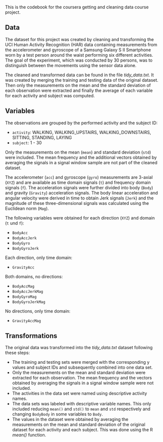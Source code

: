 This is the codebook for the coursera getting and cleaning data course project.

## Data

The dataset for this project was created by cleaning and transforming the UCI Human Activity Recognition (HAR) data containing measurements from the accelerometer and gyroscope of a Samsung Galaxy S II Smartphone worn by a test person around the waist performing six different activities. The goal of the experiment, which was conducted by 30 persons, was to distinguish between the movements using the sensor data alone. 

The cleaned and transformed data can be found in the file *tidy_data.txt*. It was created by merging the training and testing data of the original dataset. Then only the measurements on the mean and the standard deviation of each observation were extracted and finally the average of each variable for each activity and subject was computed.   


## Variables

The observations are grouped by the performed activity and the subject ID:

* `activity`: WALKING, WALKING_UPSTAIRS, WALKING_DOWNSTAIRS, SITTING, STANDING, LAYING
* `subject`: 1 - 30

Only the measurements on the mean (`mean`) and standard deviation (`std`) were included. The mean frequency and the additional vectors obtained by averaging the signals in a signal window sample are not part of the cleaned dataset. 

The accelerometer (`acc`) and gyroscope (`gyro`) measurements are 3-axial (`XYZ`) and are available as time domain signals (`t`) and frequency domain signals (`f`). The acceleration signals were further divided into body (`Body`) and gravity (`Gravity`) acceleration signals.
The body linear acceleration and angular velocity were derived in time to obtain Jerk signals (`Jerk`) and the magnitude of these three-dimensional signals was calculated using the Euclidean norm (`Mag`).

The following variables were obtained for each direction (`XYZ`) and domain (`t` und `f`):

* `BodyAcc`
* `BodyAccJerk`
* `BodyGyro`
* `BodyGyroJerk`

Each direction, only time domain:

* `GravityAcc` 

Both domains, no directions:

* `BodyAccMag`
* `BodyAccJerkMag`
* `BodyGyroMag`
* `BodyGyroJerkMag`

No directions, only time domain:

* `GravityAccMag`

## Transformations

The original data was transformed into the *tidy_data.txt* dataset following these steps:

* The training and testing sets were merged with the corresponding y values and subject IDs and subsequently combined into one data set.
* Only the measurements on the mean and standard deviation were extracted for each observation. The mean frequency and the vectors obtained by averaging the signals in a signal window sample were not included.
* The activities in the data set were named using descriptive activity names.
* The data sets was labeled with descriptive variable names. This only included reducing `mean()` and `std()` to `mean` and `std` respectively and changing `BodyBody` in some variables to `Body`.
* The values in the dataset were obtained by averaging the measurements on the mean and standard deviation of the original dataset for each activity and each subject. This was done using the R *mean()* function.


  



